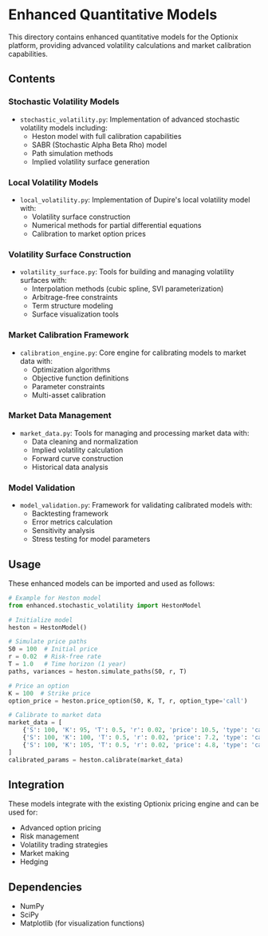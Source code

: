 # Enhanced Quantitative Models

This directory contains enhanced quantitative models for the Optionix platform, providing advanced volatility calculations and market calibration capabilities.

## Contents

### Stochastic Volatility Models
- `stochastic_volatility.py`: Implementation of advanced stochastic volatility models including:
  - Heston model with full calibration capabilities
  - SABR (Stochastic Alpha Beta Rho) model
  - Path simulation methods
  - Implied volatility surface generation

### Local Volatility Models
- `local_volatility.py`: Implementation of Dupire's local volatility model with:
  - Volatility surface construction
  - Numerical methods for partial differential equations
  - Calibration to market option prices

### Volatility Surface Construction
- `volatility_surface.py`: Tools for building and managing volatility surfaces with:
  - Interpolation methods (cubic spline, SVI parameterization)
  - Arbitrage-free constraints
  - Term structure modeling
  - Surface visualization tools

### Market Calibration Framework
- `calibration_engine.py`: Core engine for calibrating models to market data with:
  - Optimization algorithms
  - Objective function definitions
  - Parameter constraints
  - Multi-asset calibration

### Market Data Management
- `market_data.py`: Tools for managing and processing market data with:
  - Data cleaning and normalization
  - Implied volatility calculation
  - Forward curve construction
  - Historical data analysis

### Model Validation
- `model_validation.py`: Framework for validating calibrated models with:
  - Backtesting framework
  - Error metrics calculation
  - Sensitivity analysis
  - Stress testing for model parameters

## Usage

These enhanced models can be imported and used as follows:

```python
# Example for Heston model
from enhanced.stochastic_volatility import HestonModel

# Initialize model
heston = HestonModel()

# Simulate price paths
S0 = 100  # Initial price
r = 0.02  # Risk-free rate
T = 1.0   # Time horizon (1 year)
paths, variances = heston.simulate_paths(S0, r, T)

# Price an option
K = 100  # Strike price
option_price = heston.price_option(S0, K, T, r, option_type='call')

# Calibrate to market data
market_data = [
    {'S': 100, 'K': 95, 'T': 0.5, 'r': 0.02, 'price': 10.5, 'type': 'call'},
    {'S': 100, 'K': 100, 'T': 0.5, 'r': 0.02, 'price': 7.2, 'type': 'call'},
    {'S': 100, 'K': 105, 'T': 0.5, 'r': 0.02, 'price': 4.8, 'type': 'call'}
]
calibrated_params = heston.calibrate(market_data)
```

## Integration

These models integrate with the existing Optionix pricing engine and can be used for:
- Advanced option pricing
- Risk management
- Volatility trading strategies
- Market making
- Hedging

## Dependencies

- NumPy
- SciPy
- Matplotlib (for visualization functions)
